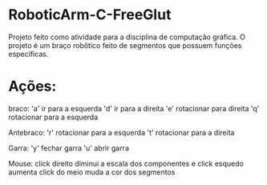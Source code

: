# RoboticArm-C-FreeGlut
Projeto feito como atividade para a disciplina de computação gráfica. O projeto é um braço robôtico feito de segmentos que possuem funções específicas.

# Ações:
braco:
'a' ir para a esquerda
'd' ir para a direita
'e' rotacionar para direita
'q' rotacionar para a esquerda

Antebraco:
'r' rotacionar para a esquerda
't' rotacionar para a direita

Garra:
'y' fechar garra
'u' abrir garra

Mouse:
click direito diminui a escala dos componentes e click esquedo aumenta
click do meio muda a cor dos segmentos
